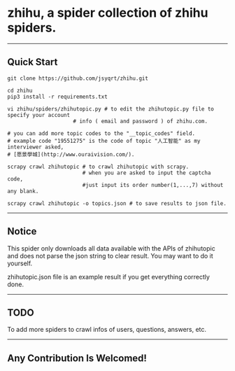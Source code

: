 # zhihu, a spider collection of zhihu spiders.

---

## Quick Start

```
git clone https://github.com/jsyqrt/zhihu.git

cd zhihu
pip3 install -r requirements.txt

vi zhihu/spiders/zhihutopic.py # to edit the zhihutopic.py file to specify your account 
                     # info ( email and password ) of zhihu.com.

# you can add more topic codes to the "__topic_codes" field.
# example code "19551275" is the code of topic "人工智能" as my interviewer asked, 
# [愿景學城](http://www.ouraivision.com/).

scrapy crawl zhihutopic # to crawl zhihutopic with scrapy.
                        # when you are asked to input the captcha code, 
                        #just input its order number(1,...,7) without any blank.

scrapy crawl zhihutopic -o topics.json # to save results to json file.

```

---

## Notice

This spider only downloads all data available with the APIs of zhihutopic and does not parse the json string to clear result. You may want to do it yourself.

zhihutopic.json file is an example result if you get everything correctly done.

---

## TODO

To add more spiders to crawl infos of users, questions, answers, etc.

---

## Any Contribution Is Welcomed!
